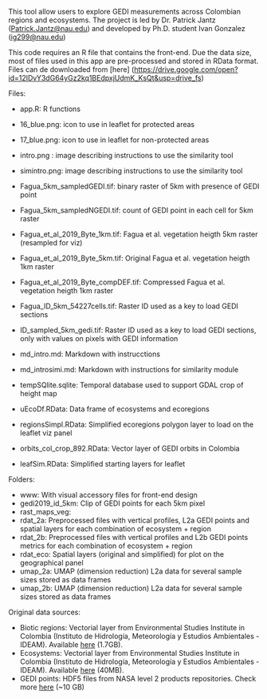 This tool allow users to explore GEDI measurements across Colombian regions and ecosystems. The project is led by Dr. Patrick Jantz (Patrick.Jantz@nau.edu) and developed by Ph.D. student Ivan Gonzalez (ig299@nau.edu)

This code requires an R file that contains the front-end. Due the data size, most of files used in this app are pre-processed and stored in RData format.
Files can de downloaded from [here] (https://drive.google.com/open?id=12IDvY3dG64yGz2kq1BEdpxjUdmK_KsQt&usp=drive_fs)

Files:
- app.R: R functions
- 16_blue.png: icon to use in leaflet for protected areas
- 17_blue.png: icon to use in leaflet for non-protected areas

- intro.png : image describing instructions to use the similarity tool
- simintro.png: image describing instructions to use the similarity tool

- Fagua_5km_sampledGEDI.tif: binary raster of 5km with presence of GEDI point
- Fagua_5km_sampledNGEDI.tif: count of GEDI point in each cell for 5km raster
- Fagua_et_al_2019_Byte_1km.tif: Fagua et al. vegetation heigth 5km raster (resampled for viz)
- Fagua_et_al_2019_Byte_5km.tif: Original Fagua et al. vegetation heigth 1km raster
- Fagua_et_al_2019_Byte_compDEF.tif: Compressed Fagua et al. vegetation heigth 1km raster
- Fagua_ID_5km_54227cells.tif: Raster ID used as a key to load GEDI sections
- ID_sampled_5km_gedi.tif: Raster ID used as a key to load GEDI sections, only with values on pixels with GEDI information

- md_intro.md: Markdown with instrucctions 
- md_introsimi.md: Markdown with instructions for similarity module 

- tempSQlite.sqlite: Temporal database used to support GDAL crop of height map

- uEcoDf.RData: Data frame of ecosystems and ecoregions
- regionsSimpl.RData: Simplified ecoregions polygon layer to load on the leaflet viz panel
- orbits_col_crop_892.RData: Vector layer of GEDI orbits in Colombia
- leafSim.RData: Simplified starting layers for leaflet 


Folders: 
- www: With visual accessory files for front-end design
- gedi2019_id_5km: Clip of GEDI points for each 5km pixel
- rast_maps_veg: 
- rdat_2a: Preprocessed files with vertical profiles, L2a GEDI points and spatial layers for each combination of ecosystem + region
- rdat_2b: Preprocessed files with vertical profiles and L2b GEDI points metrics for each combination of ecosystem + region
- rdat_eco: Spatial layers (original and simplified) for plot on the geographical panel
- umap_2a: UMAP (dimension reduction) L2a data for several sample sizes stored as data frames
- umap_2b: UMAP (dimension reduction) L2a data for several sample sizes stored as data frames

Original data sources:
- Biotic regions: Vectorial layer from Environmental Studies Institute in Colombia (Instituto de Hidrología, Meteorología y Estudios Ambientales - IDEAM). Available [here](http://www.siac.gov.co/catalogo-de-mapas) (1.7GB).
- Ecosystems: Vectorial layer from Environmental Studies Institute in Colombia (Instituto de Hidrología, Meteorología y Estudios Ambientales - IDEAM). Available [here](http://www.siac.gov.co/catalogo-de-mapas) (40MB).
- GEDI points: HDF5 files from NASA level 2 products repositories. Check more [here](https://lpdaac.usgs.gov/products/gedi02_av001/) (~10 GB)
